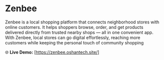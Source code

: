 # Zenbee
Zenbee is a local shopping platform that connects neighborhood stores with online customers. It helps shoppers browse, order, and get products delivered directly from trusted nearby shops — all in one convenient app. With Zenbee, local stores can go digital effortlessly, reaching more customers while keeping the personal touch of community shopping

🌐 **Live Demo:** [https://zenbee.oshantech.site/]
